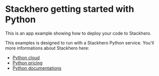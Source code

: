 # Stackhero getting started with Python

This is an app example showing how to deploy your code to Stackhero.

This examples is designed to run with a Stackhero Python service.
You'll more informations about Stackhero here:
- [Python cloud](https://www.stackhero.io/en/services/Python/benefits)
- [Python pricing](https://www.stackhero.io/en/services/Python/pricing)
- [Python documentations](https://www.stackhero.io/en/services/Python/documentations)
